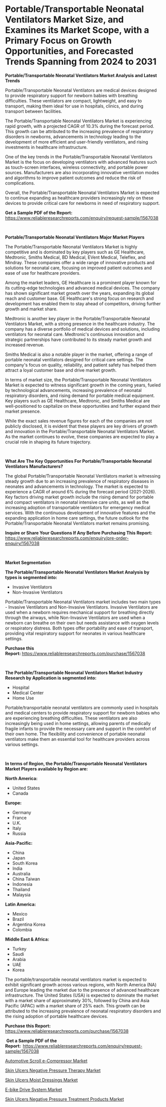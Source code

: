 <p><h1>Portable/Transportable Neonatal Ventilators Market Size, and Examines its Market Scope, with a Primary Focus on Growth Opportunities, and Forecasted Trends Spanning from 2024 to 2031</h1></p><p><strong>Portable/Transportable Neonatal Ventilators Market Analysis and Latest Trends</strong></p>
<p><p>Portable/Transportable Neonatal Ventilators are medical devices designed to provide respiratory support for newborn babies with breathing difficulties. These ventilators are compact, lightweight, and easy to transport, making them ideal for use in hospitals, clinics, and during transport between facilities.</p><p>The Portable/Transportable Neonatal Ventilators Market is experiencing rapid growth, with a projected CAGR of 10.3% during the forecast period. This growth can be attributed to the increasing prevalence of respiratory disorders in newborns, advancements in technology leading to the development of more efficient and user-friendly ventilators, and rising investments in healthcare infrastructure.</p><p>One of the key trends in the Portable/Transportable Neonatal Ventilators Market is the focus on developing ventilators with advanced features such as touch-screen interfaces, wireless connectivity, and portable power sources. Manufacturers are also incorporating innovative ventilation modes and algorithms to improve patient outcomes and reduce the risk of complications.</p><p>Overall, the Portable/Transportable Neonatal Ventilators Market is expected to continue expanding as healthcare providers increasingly rely on these devices to provide critical care for newborns in need of respiratory support.</p></p>
<p><strong>Get a Sample PDF of the Report:&nbsp;</strong> <a href="https://www.reliableresearchreports.com/enquiry/request-sample/1567038">https://www.reliableresearchreports.com/enquiry/request-sample/1567038</a></p>
<p>&nbsp;</p>
<p><strong>Portable/Transportable Neonatal Ventilators Major Market Players</strong></p>
<p><p>The Portable/Transportable Neonatal Ventilators Market is highly competitive and is dominated by key players such as GE Healthcare, Medtronic, Smiths Medical, BD Medical, EVent Medical, Teleflex, and Mindray. These companies offer a wide range of innovative products and solutions for neonatal care, focusing on improved patient outcomes and ease of use for healthcare providers.</p><p>Among the market leaders, GE Healthcare is a prominent player known for its cutting-edge technologies and advanced medical devices. The company has shown significant market growth over the years, expanding its global reach and customer base. GE Healthcare's strong focus on research and development has enabled them to stay ahead of competitors, driving further growth and market share.</p><p>Medtronic is another key player in the Portable/Transportable Neonatal Ventilators Market, with a strong presence in the healthcare industry. The company has a diverse portfolio of medical devices and solutions, including ventilators for neonatal care. Medtronic's continuous innovation and strategic partnerships have contributed to its steady market growth and increased revenue.</p><p>Smiths Medical is also a notable player in the market, offering a range of portable neonatal ventilators designed for critical care settings. The company's focus on quality, reliability, and patient safety has helped them attract a loyal customer base and drive market growth.</p><p>In terms of market size, the Portable/Transportable Neonatal Ventilators Market is expected to witness significant growth in the coming years, fueled by technological advancements, increasing prevalence of neonatal respiratory disorders, and rising demand for portable medical equipment. Key players such as GE Healthcare, Medtronic, and Smiths Medical are well-positioned to capitalize on these opportunities and further expand their market presence.</p><p>While the exact sales revenue figures for each of the companies are not publicly disclosed, it is evident that these players are key drivers of growth and innovation in the Portable/Transportable Neonatal Ventilators Market. As the market continues to evolve, these companies are expected to play a crucial role in shaping its future trajectory.</p></p>
<p>&nbsp;</p>
<p><strong>What Are The Key Opportunities For Portable/Transportable Neonatal Ventilators Manufacturers?</strong></p>
<p><p>The global Portable/Transportable Neonatal Ventilators market is witnessing steady growth due to an increasing prevalence of respiratory diseases in neonates and advancements in technology. The market is expected to experience a CAGR of around 6% during the forecast period (2021-2026). Key factors driving market growth include the rising demand for portable and compact ventilators in neonatal intensive care units, as well as the increasing adoption of transportable ventilators for emergency medical services. With the continuous development of innovative features and the expanding application in home care settings, the future outlook for the Portable/Transportable Neonatal Ventilators market remains promising.</p></p>
<p><strong>Inquire or Share Your Questions If Any Before Purchasing This Report:</strong> <a href="https://www.reliableresearchreports.com/enquiry/pre-order-enquiry/1567038">https://www.reliableresearchreports.com/enquiry/pre-order-enquiry/1567038</a></p>
<p>&nbsp;</p>
<p><strong>Market Segmentation</strong></p>
<p><strong>The Portable/Transportable Neonatal Ventilators Market Analysis by types is segmented into:</strong></p>
<p><ul><li>Invasive Ventilators</li><li>Non-Invasive Ventilators</li></ul></p>
<p><p>Portable/Transportable Neonatal Ventilators market includes two main types - Invasive Ventilators and Non-Invasive Ventilators. Invasive Ventilators are used when a newborn requires mechanical support for breathing directly through the airways, while Non-Invasive Ventilators are used when a newborn can breathe on their own but needs assistance with oxygen levels or respiratory distress. Both types offer portability and ease of transport, providing vital respiratory support for neonates in various healthcare settings.</p></p>
<p><strong>Purchase this Report:&nbsp;</strong><a href="https://www.reliableresearchreports.com/purchase/1567038">https://www.reliableresearchreports.com/purchase/1567038</a></p>
<p>&nbsp;</p>
<p><strong>The Portable/Transportable Neonatal Ventilators Market Industry Research by Application is segmented into:</strong></p>
<p><ul><li>Hospital</li><li>Medical Center</li><li>Home Use</li></ul></p>
<p><p>Portable/transportable neonatal ventilators are commonly used in hospitals and medical centers to provide respiratory support for newborn babies who are experiencing breathing difficulties. These ventilators are also increasingly being used in home settings, allowing parents of medically fragile infants to provide the necessary care and support in the comfort of their own home. The flexibility and convenience of portable neonatal ventilators make them an essential tool for healthcare providers across various settings.</p></p>
<p>&nbsp;</p>
<p><strong>In terms of Region, the Portable/Transportable Neonatal Ventilators Market Players available by Region are:</strong></p>
<p>
    <p> <strong> North America: </strong>
        <ul>
            <li>United States</li>
            <li>Canada</li>
        </ul>
        </p> 
    <p> <strong> Europe: </strong>
        <ul>
            <li>Germany</li>
            <li>France</li>
            <li>U.K.</li>
            <li>Italy</li>
            <li>Russia</li>
        </ul>
        </p> 
    <p> <strong> Asia-Pacific: </strong>
        <ul>
            <li>China</li>
            <li>Japan</li>
            <li>South Korea</li>
            <li>India</li>
            <li>Australia</li>
            <li>China Taiwan</li>
            <li>Indonesia</li>
            <li>Thailand</li>
            <li>Malaysia</li>
        </ul>
        </p> 
    <p> <strong> Latin America: </strong>
        <ul>
            <li>Mexico</li>
            <li>Brazil</li>
            <li>Argentina Korea</li>
            <li>Colombia</li>
        </ul>
        </p> 
    <p> <strong> Middle East & Africa: </strong>
        <ul>
            <li>Turkey</li>
            <li>Saudi</li>
            <li>Arabia</li>
            <li>UAE</li>
            <li>Korea</li>
        </ul>
    </p>
    </p>
<p><p>The portable/transportable neonatal ventilators market is expected to exhibit significant growth across various regions, with North America (NA) and Europe leading the market due to the presence of advanced healthcare infrastructure. The United States (USA) is expected to dominate the market with a market share of approximately 30%, followed by China and Asia Pacific (APAC) with a market share of 25% each. This growth can be attributed to the increasing prevalence of neonatal respiratory disorders and the rising adoption of portable healthcare devices.</p></p>
<p><strong>Purchase this Report: </strong><a href="https://www.reliableresearchreports.com/purchase/1567038">https://www.reliableresearchreports.com/purchase/1567038</a></p>
<p>&nbsp;<strong>Get a Sample PDF of the Report:&nbsp;&nbsp;</strong><a href="https://www.reliableresearchreports.com/enquiry/request-sample/1567038">https://www.reliableresearchreports.com/enquiry/request-sample/1567038</a></p>
<p><strong></strong></p>
<p><p><a href="https://issuu.com/reportprime-2/docs/automotive-scroll-e-compressor-market-size-2030.pp">Automotive Scroll e-Compressor Market</a></p><p><a href="https://github.com/singletonthaxterkelliehr2df/Market-Research-Report-List-1/blob/main/skin-ulcers-negative-pressure-therapy-market.md">Skin Ulcers Negative Pressure Therapy Market</a></p><p><a href="https://github.com/gdfhhhj/Market-Research-Report-List-3/blob/main/skin-ulcers-moist-dressings-market.md">Skin Ulcers Moist Dressings Market</a></p><p><a href="https://issuu.com/reportprime-2/docs/e-bike-drive-system-market-size-2030.pptx">E-bike Drive System Market</a></p><p><a href="https://github.com/RichRobinson5/Market-Research-Report-List-3/blob/main/skin-ulcers-negative-pressure-treatment-products-market.md">Skin Ulcers Negative Pressure Treatment Products Market</a></p></p>